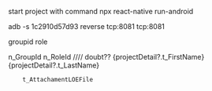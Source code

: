 start project with command
npx react-native run-android

adb -s 1c2910d57d93 reverse tcp:8081 tcp:8081

groupid role

n_GroupId 
n_RoleId
//// doubt??
{projectDetail?.t_FirstName}{projectDetail?.t_LastName}



        t_AttachamentLOEFile

